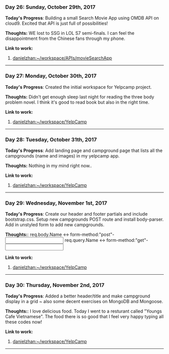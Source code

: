 
### Day 26: Sunday, October 29th, 2017

**Today's Progress**: Building a small Search Movie App using OMDB API on cloud9. Excited that API is just full of possibilities! 

**Thoughts:** WE lost to SSG in LOL S7 semi-finals. I can feel the disappointment from the Chinese fans through my phone.  

**Link to work:** 
1. [danielzhan:~/workspace/APIs/movieSearchApp](https://ide.c9.io/danielzhan/the-matrix)
---

### Day 27: Monday, October 30th, 2017

**Today's Progress**: Created the initial workspace for Yelpcamp project. 

**Thoughts:** Didn't get enough sleep last night for reading the three body problem novel. I think it's good to read book but also in the right time.

**Link to work:** 
1. [danielzhan:~/workspace/YelpCamp](https://ide.c9.io/danielzhan/the-matrix)
---

### Day 28: Tuesday, October 31th, 2017

**Today's Progress**: Add landing page and campground page that lists all the campgrounds (name and images) in my yelpcamp app.

**Thoughts:** Nothing in my mind right now.. 

**Link to work:** 
1. [danielzhan:~/workspace/YelpCamp](https://ide.c9.io/danielzhan/the-matrix)
---

### Day 29: Wednesday, November 1st, 2017

**Today's Progress**: Create our header and footer partials and include bootstrap.css. Setup new campgrounds POST route and install body-parser. Add in unstyled form to add new campgrounds.

**Thoughts:**:
req.body.Name <-> form-method:"post"-<input name="Name">
req.query.Name <-> form-method:"get"-<input name="Name">

**Link to work:** 
1. [danielzhan:~/workspace/YelpCamp](https://ide.c9.io/danielzhan/the-matrix)
---

### Day 30: Thursday, November 2nd, 2017

**Today's Progress**: Added a better header/title and make campground display in a grid ~ also some decent exercises on MongoDB and Mongoose.

**Thoughts:**: I love delicious food. Today I went to a resturant called "Youngs Cafe Vietnamese". The food there is so good that I feel very happy typing all these codes now!

**Link to work:** 
1. [danielzhan:~/workspace/YelpCamp](https://ide.c9.io/danielzhan/the-matrix)
---
